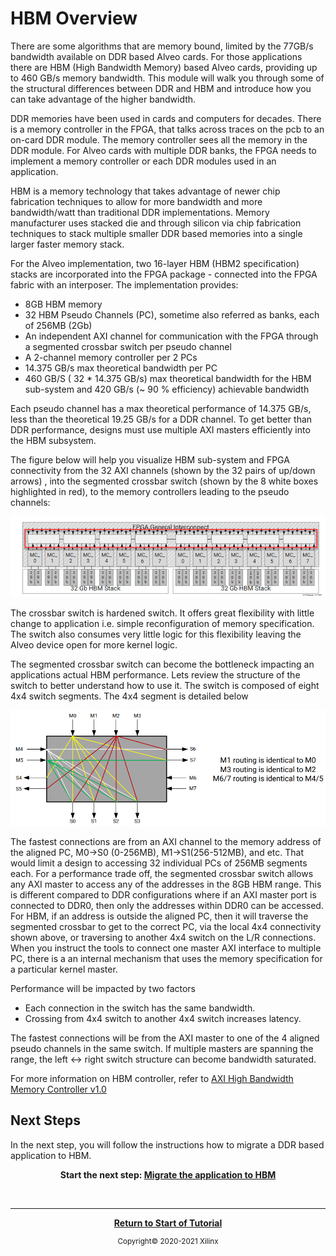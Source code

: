 ﻿# HBM Overview

There are some algorithms that are memory bound, limited by the 77GB/s bandwidth available on DDR based Alveo cards. For those applications there are  HBM (High Bandwidth Memory) based  Alveo cards, providing up to 460 GB/s memory bandwidth.  This module will walk you through some of the structural differences between DDR and HBM and introduce how you can take advantage of the higher bandwidth.

DDR memories have been used in cards and computers for decades. There is a memory controller in the FPGA, that talks across traces on the pcb to an on-card DDR module. The memory controller sees all the memory in the DDR module. For Alveo cards with multiple DDR banks, the FPGA needs to implement a memory controller or each DDR modules used in an application.

HBM is a memory technology that takes advantage of newer chip fabrication techniques to allow for more bandwidth and more bandwidth/watt than traditional DDR implementations. Memory manufacturer uses stacked die and through silicon via chip fabrication techniques to stack multiple smaller DDR based memories into a single larger faster memory stack.


For the Alveo implementation, two 16-layer HBM (HBM2 specification) stacks are incorporated into the FPGA package - connected into the FPGA fabric with an interposer. The implementation provides:

- 8GB HBM memory
- 32 HBM Pseudo Channels (PC), sometime also referred as banks, each of 256MB (2Gb)
- An independent AXI channel for communication with the FPGA through a segmented crossbar switch per pseudo channel
- A 2-channel memory controller per 2 PCs
- 14.375 GB/s max theoretical bandwidth per PC
- 460 GB/S ( 32 * 14.375 GB/s) max theoretical bandwidth for the HBM sub-system and 420 GB/s (~ 90 % efficiency) achievable bandwidth


Each pseudo channel has a max theoretical performance of 14.375 GB/s, less than the theoretical 19.25 GB/s for a DDR channel. To get better than DDR performance, designs must use multiple AXI masters efficiently into the HBM subsystem.

The figure below will help you visualize HBM sub-system and FPGA connectivity from the 32 AXI channels (shown by the 32 pairs of up/down arrows) , into the segmented crossbar switch  (shown by the 8 white boxes highlighted in red),  to the memory controllers leading to the pseudo channels:


![HBM Overview](./images/HBM_Overview.png)

The crossbar switch is hardened switch. It offers great flexibility with little change to application i.e. simple reconfiguration of memory specification. The switch also consumes very little logic for this flexibility leaving the Alveo device open for more kernel logic.


The segmented crossbar switch can become the bottleneck impacting an applications actual HBM performance.
 Lets review the structure of the switch to better understand how to use it. The switch is composed of eight 4x4 switch segments. The 4x4 segment is detailed below


![HBM 4x4 Switch](./images/hbm_4x4_switch.png)

The fastest connections are from an AXI channel to the memory address of the aligned PC, M0→S0 (0-256MB), M1->S1(256-512MB), and etc. That would limit a design to accessing 32 individual PCs of 256MB segments each. For a performance trade off, the segmented crossbar switch allows any AXI master to access any of the addresses in the 8GB HBM range. This is different compared to DDR configurations where if an AXI master port is connected to DDR0, then only the addresses within DDR0 can be accessed. For HBM, if an address is outside the aligned PC, then it will traverse the segmented crossbar to get to the correct PC, via the local 4x4 connectivity shown above, or traversing to another 4x4 switch on the L/R connections.
When you instruct the tools to connect one master AXI interface to multiple PC, there is a an internal mechanism that uses the memory specification for a particular kernel master.

Performance will be impacted by two factors
- Each connection in the switch has the same bandwidth.
- Crossing from 4x4 switch to another 4x4 switch increases latency.

 The fastest connections will be from the AXI master to one of the 4 aligned pseudo channels in the same switch.  If multiple masters are spanning the range, the left ↔ right switch structure can become  bandwidth saturated.

For more information on HBM controller, refer to <a href="https://www.xilinx.com/support/documentation/ip_documentation/hbm/v1_0/pg276-axi-hbm.pdf"> AXI High Bandwidth
Memory Controller v1.0</a>


## Next Steps


In the next step, you will follow the instructions how to migrate a DDR based application to HBM.


<p align="center"><b>
Start the next step: <a href="2_Migrating_to_HBM.md"> Migrate the application to HBM</a>
</b></p>
</br>
<hr/>
<p align="center"><b><a href="README.md">Return to Start of Tutorial</a></b></p>

<p class="sphinxhide" align="center"><sup>Copyright&copy; 2020-2021 Xilinx</sup></p>





